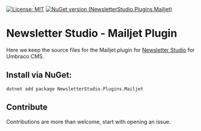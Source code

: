 [![License: MIT](https://img.shields.io/badge/License-MIT-yellow.svg)](https://opensource.org/licenses/MIT)
[![NuGet version (NewsletterStudio.Plugins.Mailjet)](https://img.shields.io/nuget/v/NewsletterStudio.Plugins.Mailjet.svg?style=flat-square)](https://www.nuget.org/packages/NewsletterStudio.Plugins.Mailjet/)

# Newsletter Studio - Mailjet Plugin
Here we keep the source files for the Mailjet plugin for [Newsletter Studio](https://our.umbraco.com/packages/backoffice-extensions/newsletter-studio-the-email-studio/) for Umbraco CMS.

## Install via NuGet:
```
dotnet add package NewsletterStudio.Plugins.Mailjet
```

## Contribute
Contributions are more than welcome, start with opening an issue.